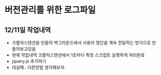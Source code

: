 # 버전관리를 위한 로그파일

## 12/11일 작업내역

- 크롬익스텐션을 만들어 백그라운드에서 사용자 명단을 계속 전달하는 방식으로 만들어보고있음
- 현재 작업내역 크롬익스텐션에서 1초마다 특정 스크립트 실행하게 처리완료
- jquery.js 추가하기
- 대실패.. 다른방법 생각해보자.
